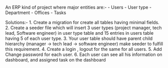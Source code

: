 An ERP kind of project where major entities are:-
    - Users
    - User type
    - Department
    - Offices
    - Tasks

Solutions:-
    1. Create a migration for create all tables having minimal fields.
    2. Create a seeder file which will insert 3 user types (project manager, tech lead, Software engineer) in user type table and 15 entries in users table having 5 of each user type.
    3. Your user table should have parent child hierarchy (manager -> tech lead -> software engineer) make seeder to fulfill this requirement.
    4. Create a login , logout for the same for all users.
    5. Add Change password for each user.
    6. Each user can see all his information on dashboard, and assigned task on the dashboard
